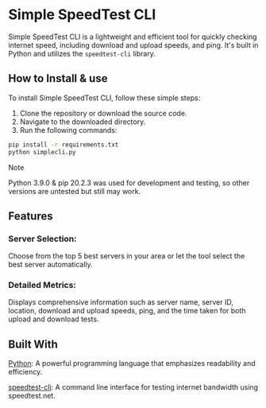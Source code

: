 # Simple SpeedTest CLI

Simple SpeedTest CLI is a lightweight and efficient tool for quickly checking internet speed, including download and upload speeds, and ping. It's built in Python and utilizes the `speedtest-cli` library.

## How to Install & use

To install Simple SpeedTest CLI, follow these simple steps:

1. Clone the repository or download the source code.
2. Navigate to the downloaded directory.
3. Run the following commands:

```bash
pip install -r requirements.txt
python simplecli.py
```
> [!NOTE]
> Python 3.9.0 & pip 20.2.3 was used for development and testing, so other versions are untested but still may work.

## Features
### Server Selection: 
Choose from the top 5 best servers in your area or let the tool select the best server automatically.

### Detailed Metrics: 
Displays comprehensive information such as server name, server ID, location, download and upload speeds, ping, and the time taken for both upload and download tests.

## Built With
[Python](https://www.python.org/): 
A powerful programming language that emphasizes readability and efficiency.

[speedtest-cli](https://pypi.org/project/speedtest-cli/): 
A command line interface for testing internet bandwidth using speedtest.net.

